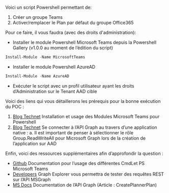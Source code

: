 Voici un script Powershell permettant de: 
1.	Créer un groupe Teams
2.	Activer/remplacer le Plan par défaut du groupe Office365

Pour ce faire, il vous faudra (avec des droits d'administration):
*	Installer le module Powershell Microsoft Teams depuis la Powershell Gallery (v1.0.0 au moment de l’édition du script)
```Powershell
Install-Module -Name MicrosoftTeams
```
*	Installer le module Powershell AzureAD
```Powershell
Install-Module -Name AzureAD
```
*	Exécuter le script avec un profil utilisateur ayant les droits d’Administration sur le Tenant AAD cible

Voici des liens qui vous détaillerons les prérequis pour la bonne exécution du POC : 
1.	[Blog Technet](https://blogs.technet.microsoft.com/skypehybridguy/2017/11/07/microsoft-teams-powershell-support/) Installation et usage des Modules Microsoft Teams pour Powershell 
2.	[Blog Technet](https://blogs.technet.microsoft.com/cloudlojik/2018/06/29/connecting-to-microsoft-graph-with-a-native-app-using-powershell/) Se connecter à l’API Graph au travers d’une application native :
a.	Il est important de penser à sélectionner le rôle Group.ReadWriteAll pour Microsoft Graph lors de la création de l’application sur AAD

Enfin, voici des ressources supplémentaires afin d’approfondir la question : 
*	[Github](https://github.com/MicrosoftDocs/office-docs-powershell/blob/master/teams/teams-ps/teams/New-Team.md) Documentation pour l’usage des différentes CmdLet PS Microsoft Teams
*	[Developers](https://developer.microsoft.com/en-us/graph/graph-explorer) Graph Explorer vous permettra de tester des requêtes REST sur l’API MSGraph
*	[MS Docs](https://docs.microsoft.com/en-us/graph/api/planner-post-plans?view=graph-rest-1.0&tabs=cs#permissions) Documentation de l’API Graph (Article : CreatePlannerPlan)
